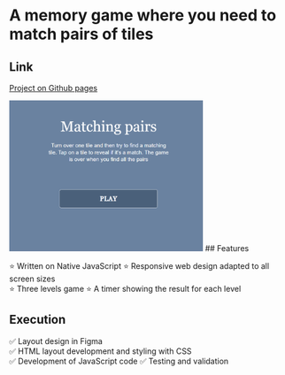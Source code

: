 # A memory game where you need to match pairs of tiles

## Link
[Project on Github pages](https://tatianamoseeva.github.io/matchpairs/)

<img src="https://github.com/TatianaMoseeva/matchpairs/blob/main/match_gif.gif" width="350" />
## Features 

:star: Written on Native JavaScript
:star: Responsive web design adapted to all screen sizes  
:star: Three levels game 
:star: A timer showing the result for each level

## Execution

:white_check_mark: Layout design in Figma  
:white_check_mark: HTML layout development and styling with CSS  
:white_check_mark: Development of JavaScript code
:white_check_mark: Testing and validation  
